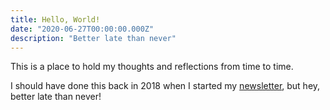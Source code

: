 ```yaml
---
title: Hello, World!
date: "2020-06-27T00:00:00.000Z"
description: "Better late than never"
---
```


This is a place to hold my thoughts and reflections from time to time.

I should have done this back in 2018 when I started my [newsletter](https://buttondown.email/swap/archive), but hey, better late than never!
